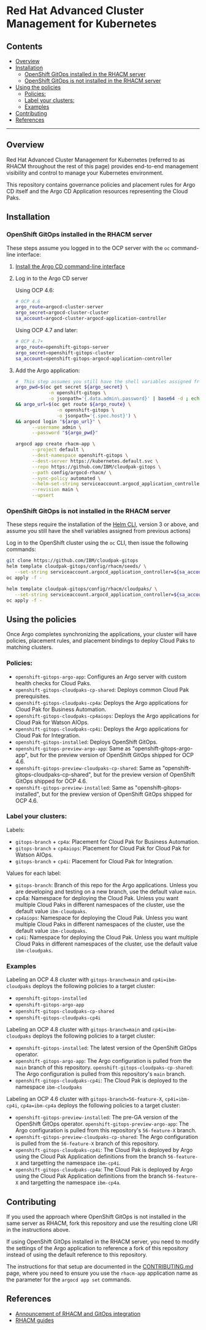 # Red Hat Advanced Cluster Management for Kubernetes

## Contents

- [Overview](#overview)
- [Installation](#installation)
  * [OpenShift GitOps installed in the RHACM server](#openshift-gitops-installed-in-the-rhacm-server)
  * [OpenShift GitOps is not installed in the RHACM server](#openshift-gitops-is-not-installed-in-the-rhacm-server)
- [Using the policies](#using-the-policies)
  * [Policies:](#policies-)
  * [Label your clusters:](#label-your-clusters-)
  * [Examples](#examples)
- [Contributing](#contributing)
- [References](#references)


---

## Overview

Red Hat Advanced Cluster Management for Kubernetes (referred to as RHACM throughout the rest of this page) provides end-to-end management visibility and control to manage your Kubernetes environment.

This repository contains governance policies and placement rules for Argo CD itself and the Argo CD Application resources representing the Cloud Paks.

## Installation

### OpenShift GitOps installed in the RHACM server

These steps assume you  logged in to the OCP server with the `oc` command-line interface:

1. [Install the Argo CD command-line interface](https://argoproj.github.io/argo-cd/cli_installation/)

1. Log in to the Argo CD server

   Using OCP 4.6:

   ```sh
   # OCP 4.6
   argo_route=argocd-cluster-server
   argo_secret=argocd-cluster-cluster
   sa_account=argocd-cluster-argocd-application-controller
   ```

   Using OCP 4.7 and later:

   ```sh
   # OCP 4.7+
   argo_route=openshift-gitops-server
   argo_secret=openshift-gitops-cluster
   sa_account=openshift-gitops-argocd-application-controller
   ```

1. Add the Argo application:

   ```sh
   #  This step assumes you still have the shell variables assigned from previous actions
   argo_pwd=$(oc get secret ${argo_secret} \
               -n openshift-gitops \
               -o jsonpath='{.data.admin\.password}' | base64 -d ; echo ) \
   && argo_url=$(oc get route ${argo_route} \
                  -n openshift-gitops \
                  -o jsonpath='{.spec.host}') \
   && argocd login "${argo_url}" \
         --username admin \
         --password "${argo_pwd}"

   argocd app create rhacm-app \
         --project default \
         --dest-namespace openshift-gitops \
         --dest-server https://kubernetes.default.svc \
         --repo https://github.com/IBM/cloudpak-gitops \
         --path config/argocd-rhacm/ \
         --sync-policy automated \
         --helm-set-string serviceaccount.argocd_application_controller=${sa_account} \
         --revision main \
         --upsert 
    ```

### OpenShift GitOps is not installed in the RHACM server

These steps require the installation of the [Helm CLI](https://helm.sh/docs/intro/install/), version 3 or above, and assume you still have the shell variables assigned from previous actions) 

Log in to the OpenShift cluster using the `oc` CLI, then issue the following commands:

   ```sh
   git clone https://github.com/IBM/cloudpak-gitops
   helm template cloudpak-gitops/config/rhacm/seeds/ \
      --set-string serviceaccount.argocd_application_controller=${sa_account} | \
   oc apply -f -

   helm template cloudpak-gitops/config/rhacm/cloudpaks/ \
      --set-string serviceaccount.argocd_application_controller=${sa_account} | \
   oc apply -f -
   ```

## Using the policies

Once Argo completes synchronizing the applications, your cluster will have policies, placement rules, and placement bindings to deploy Cloud Paks to matching clusters.

### Policies:

- `openshift-gitops-argo-app`: Configures an Argo server with custom health checks for Cloud Paks.
- `openshift-gitops-cloudpaks-cp-shared`: Deploys common Cloud Pak prerequisites.
- `openshift-gitops-cloudpaks-cp4a`: Deploys the Argo applications for Cloud Pak for Business Automation.
- `openshift-gitops-cloudpaks-cp4aiops`: Deploys the Argo applications for Cloud Pak for Watson AIOps.
- `openshift-gitops-cloudpaks-cp4i`: Deploys the Argo applications for Cloud Pak for Integration.
- `openshift-gitops-installed`: Deploys OpenShift GitOps.
- `openshift-gitops-preview-argo-app`: Same as "openshift-gitops-argo-app", but for the preview version of OpenShift GitOps shipped for OCP 4.6.
- `openshift-gitops-preview-cloudpaks-cp-shared`: Same as "openshift-gitops-cloudpaks-cp-shared", but for the preview version of OpenShift GitOps shipped for OCP 4.6.
- `openshift-gitops-preview-installed`: Same as "openshift-gitops-installed", but for the preview version of OpenShift GitOps shipped for OCP 4.6.

### Label your clusters:

Labels:

- `gitops-branch` + `cp4a`: Placement for Cloud Pak for Business Automation.
- `gitops-branch` + `cp4aiops`: Placement for Cloud Pak  for Cloud Pak for Watson AIOps.
- `gitops-branch` + `cp4i`: Placement for Cloud Pak for Integration.

Values for each label:

- `gitops-branch`: Branch of this repo for the Argo applications. Unless you are developing and testing on a new branch, use the default value `main`.
- cp4a: Namespace for deploying the Cloud Pak. Unless you want multiple Cloud Paks in different namespaces of the cluster, use the default value `ibm-cloudpaks`.
- `cp4aiops`: Namespace for deploying the Cloud Pak. Unless you want multiple Cloud Paks in different namespaces of the cluster, use the default value `ibm-cloudpaks`.
- `cp4i`: Namespace for deploying the Cloud Pak. Unless you want multiple Cloud Paks in different namespaces of the cluster, use the default value `ibm-cloudpaks`.

### Examples

Labeling an OCP 4.8 cluster with `gitops-branch=main` and `cp4i=ibm-cloudpaks` deploys the following policies to a target cluster:

- `openshift-gitops-installed`
- `openshift-gitops-argo-app`
- `openshift-gitops-cloudpaks-cp-shared`
- `openshift-gitops-cloudpaks-cp4i`

Labeling an OCP 4.8 cluster with `gitops-branch=main` and `cp4i=ibm-cloudpaks` deploys the following policies to a target cluster:

- `openshift-gitops-installed`: The latest version of the OpenShift GitOps operator.
- `openshift-gitops-argo-app`: The Argo configuration is pulled from the `main` branch of this repository.
`openshift-gitops-cloudpaks-cp-shared`: The Argo configuration is pulled from this repository's `main` branch.
- `openshift-gitops-cloudpaks-cp4i`: The Cloud Pak is deployed to the namespace `ibm-cloudpaks`

Labeling an OCP 4.6 cluster with `gitops-branch=56-feature-X`, `cp4i=ibm-cp4i`, `cp4a=ibm-cp4a` deploys the following policies to a target cluster:

- `openshift-gitops-preview-installed`: The pre-GA version of the OpenShift GitOps operator.
`openshift-gitops-preview-argo-app`: The Argo configuration is pulled from this repository's `56-feature-X` branch.
- `openshift-gitops-preview-cloudpaks-cp-shared`: The Argo configuration is pulled from the `56-feature-X` branch of this repository.
- `openshift-gitops-cloudpaks-cp4i`: The Cloud Pak is deployed by Argo using the Cloud Pak Application definitions from the branch `56-feature-X` and targetting the namespace `ibm-cp4i`.
- `openshift-gitops-cloudpaks-cp4a`: The Cloud Pak is deployed by Argo using the Cloud Pak Application definitions from the branch `56-feature-X` and targetting the namespace `ibm-cp4a`.


## Contributing

If you used the approach where OpenShift GitOps is not installed in the same server as RHACM, fork this repository and use the resulting clone URI in the instructions above.

If using OpenShift GitOps installed in the RHACM server, you need to modify the settings of the Argo application to reference a fork of this repository instead of using the default reference to this repository.

The instructions for that setup are documented in the [CONTRIBUTING.md](../CONTRIBUTING.md) page, where you need to ensure you use the `rhacm-app` application name as the parameter for the `argocd app set` commands.

## References

- [Announcement of RHACM and GitOps integration](https://cloud.redhat.com/blog/red-hat-advanced-cluster-management-with-openshift-gitops)
- [RHACM guides](https://access.redhat.com/documentation/en-us/red_hat_advanced_cluster_management_for_kubernetes)
